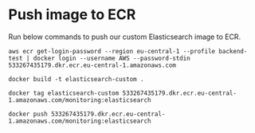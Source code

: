 # Push image to ECR
Run below commands to push our custom Elasticsearch image to ECR.
```
aws ecr get-login-password --region eu-central-1 --profile backend-test | docker login --username AWS --password-stdin 533267435179.dkr.ecr.eu-central-1.amazonaws.com
```

```
docker build -t elasticsearch-custom .
```

```
docker tag elasticsearch-custom 533267435179.dkr.ecr.eu-central-1.amazonaws.com/monitoring:elasticsearch
```

```
docker push 533267435179.dkr.ecr.eu-central-1.amazonaws.com/monitoring:elasticsearch
```